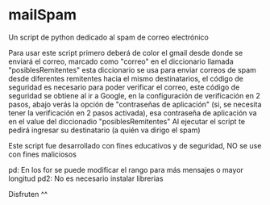 # mailSpam
Un script de python dedicado al spam de correo electrónico

Para usar este script primero deberá de color el gmail desde donde se enviará el correo, marcado como "correo" en el diccionario llamada "posiblesRemitentes" esta diccionario se usa para enviar correos de spam desde diferentes remitentes hacia el mismo destinatarios, el código de seguridad es necesario para poder verificar el correo, este código de seguridad se obtiene al ir a Google, en la configuración de verificación en 2 pasos, abajo verás la opción de "contraseñas de aplicación" (si, se necesita tener la verificación en 2 pasos activada), esa contraseña de aplicación va en el value del diccionadio "posiblesRemitentes"
Al ejecutar el script te pedirá ingresar su destinatario (a quién va dirigo el spam)

Este script fue desarrollado con fines educativos y de seguridad, NO se use con fines maliciosos

pd: En los for se puede modificar el rango para más mensajes o mayor longitud
pd2: No es necesario instalar librerias

Disfruten ^^

